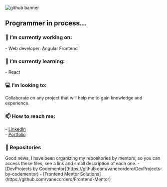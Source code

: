 ![github banner](https://user-images.githubusercontent.com/47092867/136709049-503e9238-0477-4371-b352-e7e10d9d071e.png)

Programmer in process...
-
<h3>🔭 I’m currently working on: </h3>
    - Web developer: Angular Frontend

<h3>🌱 I’m currently learning: </h3>
    - React
    
<h3>💻 I’m looking to: </h3>
    Collaborate on any project that will help me to gain knowledge and experience.
    
<h3>📫 How to reach me: </h3>
    - <a href="https://www.linkedin.com/in/rvco/" target="_blank">LinkedIn</a>
    </br>
    - <a  href="http://www.rvcordero.com/" target="_blank">Portfolio</a>

<h3>🚧 Repositories</h3>
Good news, I have been organizing my repositories by mentors, so you can access these files, see a link and small description of each one.
- [DevProjects by Codementor](https://github.com/vanecordero/DevProjects-by-codementor)
- [Frontend Mentor Solutions](https://github.com/vanecordero/Frontend-Mentor)

<!--
**vanecordero/vanecordero** is a ✨ _special_ ✨ repository because its `README.md` (this file) appears on your GitHub profile.

Here are some ideas to get you started:


- 🤔 I’m looking for help with ...
- 💬 Ask me about ...
- 😄 Pronouns: ...
- ⚡ Fun fact: ...
-->
